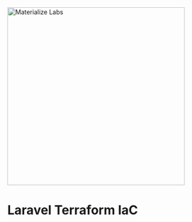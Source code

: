 <a href="https://materializelabs.com">
	<img src="https://d1vqe4bnlv6mwq.cloudfront.net/horizontal-logo.png" alt="Materialize Labs" width="400"/>
</a>

# Laravel Terraform IaC